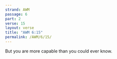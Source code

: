 ```yaml
---
strand: AWM
passage: 6
part: 2
verse: 15
layout: verse
title: "AWM 6:15"
permalink: /AWM/6/15/
---
```

But you are more capable than you could ever know.
